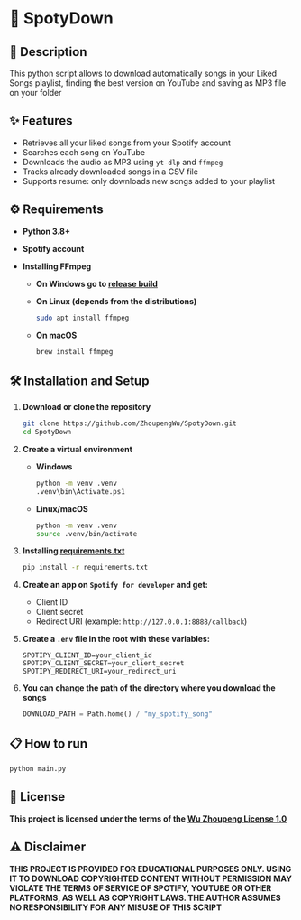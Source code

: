# 🎵 SpotyDown

## 📑 Description

This python script allows to download automatically songs in your Liked Songs playlist, finding the best version on YouTube and saving as MP3 file on your folder

## ✨ Features

- Retrieves all your liked songs from your Spotify account
- Searches each song on YouTube
- Downloads the audio as MP3 using `yt-dlp` and `ffmpeg`
- Tracks already downloaded songs in a CSV file
- Supports resume: only downloads new songs added to your playlist

## ⚙️ Requirements

- **Python 3.8+**
- **Spotify account**
- **Installing FFmpeg**

  - **On Windows go to [release build](https://www.gyan.dev/ffmpeg/builds/)**

  - **On Linux (depends from the distributions)**
    ```bash
    sudo apt install ffmpeg
    ```
  - **On macOS**
    ```bash
    brew install ffmpeg
    ```

## 🛠️ Installation and Setup

1. **Download or clone the repository**

    ```bash
    git clone https://github.com/ZhoupengWu/SpotyDown.git
    cd SpotyDown
    ```

2. **Create a virtual environment**

   - **Windows**

      ```bash
      python -m venv .venv
      .venv\bin\Activate.ps1
      ```

   - **Linux/macOS**
      ```bash
      python -m venv .venv
      source .venv/bin/activate
      ```

3. **Installing [requirements.txt](./requirements.txt)**

    ```bash
    pip install -r requirements.txt
    ```

4. **Create an app on `Spotify for developer` and get:**

   - Client ID
   - Client secret
   - Redirect URI (example: `http://127.0.0.1:8888/callback`)

5. **Create a `.env` file in the root with these variables:**
    ```env
    SPOTIPY_CLIENT_ID=your_client_id
    SPOTIPY_CLIENT_SECRET=your_client_secret
    SPOTIPY_REDIRECT_URI=your_redirect_uri
    ```

6. **You can change the path of the directory where you download the songs**
    ```py
    DOWNLOAD_PATH = Path.home() / "my_spotify_song"
    ```

## 📋 How to run 

```bash
python main.py
```

## 📜 License

**This project is licensed under the terms of the [Wu Zhoupeng License 1.0](./LICENSE.md)**

## ⚠️ Disclaimer

**THIS PROJECT IS PROVIDED FOR EDUCATIONAL PURPOSES ONLY. USING IT TO DOWNLOAD COPYRIGHTED CONTENT WITHOUT PERMISSION MAY VIOLATE THE TERMS OF SERVICE OF SPOTIFY, YOUTUBE OR OTHER PLATFORMS, AS WELL AS COPYRIGHT LAWS. THE AUTHOR ASSUMES NO RESPONSIBILITY FOR ANY MISUSE OF THIS SCRIPT**